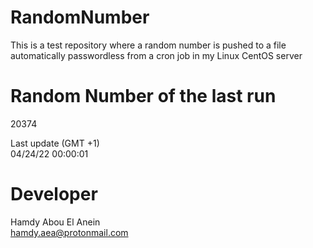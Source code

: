 # RandomNumber    
This is a test repository where a random number is pushed to a file automatically passwordless from a cron job in my Linux CentOS server    
# Random Number of the last run   
20374
      
Last update (GMT +1)    
04/24/22 00:00:01
# Developer    
Hamdy Abou El Anein   
hamdy.aea@protonmail.com
